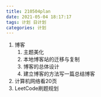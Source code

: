 ```yaml
---
title: 210504plan
date: 2021-05-04 18:17:17
tags: 计划 日计划
categories: 计划 
---
```


1. 博客
   1. 主题美化
   2. 本地博客站的迁移与复制
   3. 博客的总体设计
   4. 建立博客的方法写一篇总结博客
2. 计算机网络看20页
3. LeetCode刷题规划